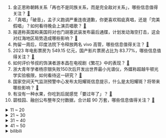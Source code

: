 1. 金正恩称朝韩关系「再也不是同族关系，而是完全敌对关系」，哪些信息值得关注？ [:link:](https://www.zhihu.com/question/637521520)
2. 「真唱」「破音」，孟子义跑调严重连夜道歉，你更喜欢瑕疵真唱，还是「完美假唱」？如何看待晚会上演员唱歌？ [:link:](https://www.zhihu.com/question/637523671)
3. 报道称英国和美国将对也门胡塞武装发布最后通牒，计划发动海空打击，这会对红海地区局势造成哪些影响？ [:link:](https://www.zhihu.com/question/637531307)
4. 拘留一周后，印度法院下令释放两名 vivo 高管，哪些信息值得关注？ [:link:](https://www.zhihu.com/question/637464995)
5. 2023 年电影票房为 549.15 亿元，国产影片票房占比为 83.77%，哪些信息值得关注？ [:link:](https://www.zhihu.com/question/637523155)
6. 如何评价爷叔的饰演者游本昌在电视剧《繁花》中的表现？ [:link:](https://www.zhihu.com/question/637098949)
7. 浙大青年学者杨宗银失败150次后开发出世界最小光谱仪，外媒称超越牛顿光学实验极限，如何看待这一研究？ [:link:](https://www.zhihu.com/question/637144784)
8. 国家空间天气监测预警中心发布太阳耀斑信息提示，什么是太阳耀斑？将带来哪些影响？ [:link:](https://www.zhihu.com/question/637521623)
9. 有没有一种水果，你吃到后就感觉「要过年了」？ [:link:](https://www.zhihu.com/question/637189030)
10. 碧桂园、融创公布整年交付数据，合计超 90 万套，哪些信息值得关注？ [:link:](https://www.zhihu.com/question/637509951)
<details>
<summary>11 ~ 20</summary>

11. 新年第一天告负！热身赛：八人国足1:2中国香港，三人直红罚下，亚洲杯前热身赛两连败，如何评价本场比赛？ [:link:](https://www.zhihu.com/question/637538318)
12. 哈尔滨旅游太火爆，黑龙江致信感谢海内外游客「您的传扬，把咱们都『整不会了』」，哪些信息值得关注？ [:link:](https://www.zhihu.com/question/637527059)
13. 理想汽车去年累计交付量超过六十万辆，是交付量最高的中国新势力车企，哪些信息值得关注？ [:link:](https://www.zhihu.com/question/637527024)
14. 2023 年我国电影总票房为 549.15 亿元，票房前十均为国产电影，如何看待该数据？ [:link:](https://www.zhihu.com/question/637512398)
15. 如何看待问界m9元旦第一天假期大定突破2000？ [:link:](https://www.zhihu.com/question/637424680)
16. 日本鹿儿岛县一火山喷发，烟柱高达 1600 米，哪些信息值得关注？和此次的地震海啸是否有关联？ [:link:](https://www.zhihu.com/question/637529585)
17. 2023德玛西亚杯八强赛，RA 3:1 战胜LNG挺进四强，如何评价这场比赛？ [:link:](https://www.zhihu.com/question/637521306)
18. 14.6 元淀粉丸包装成「复活丹」卖 7 千，如何看待此事？如何规避「养老诈骗」？ [:link:](https://www.zhihu.com/question/637523819)
19. 2024 年有哪些值得期待的新游戏？ [:link:](https://www.zhihu.com/question/634814953)
20. 中国工程院院士杜祥琬表示， 95% 的宇宙是不被人类了解的，因此当下的年轻人机会更多，如何看待？ [:link:](https://www.zhihu.com/question/637256711)
</details>
<details>
<summary>21 ~ 30</summary>

21. 日本石川县轮岛市 1 月 1 日因地震发生「大规模」火灾，目前情况如何？地震后哪些事项需要注意？ [:link:](https://www.zhihu.com/question/637531517)
22. 长大以后你都明白了什么道理？ [:link:](https://www.zhihu.com/question/581994563)
23. 如何跟孩子解释「为什么不能说谎」？ [:link:](https://www.zhihu.com/question/487505792)
24. 日本气象厅就能登地区地震举行紧急记者会，提示日本未来几天内或再发生7级左右地震，哪些信息值得关注？ [:link:](https://www.zhihu.com/question/637530918)
25. 来点高级的，文笔挑战：攀山沐雨折星月，…………。大神们如何应对？ [:link:](https://www.zhihu.com/question/637454530)
26. 你知道哪些历史方面的冷知识? [:link:](https://www.zhihu.com/question/632305510)
27. 2024这个数字在数学有什么特别之处，为什么？ [:link:](https://www.zhihu.com/question/637473650)
28. 为什么有些人只喜欢单机游戏里的 PVE？ [:link:](https://www.zhihu.com/question/412337262)
29. 俄军称打击哈尔科夫多个乌克兰军事目标，乌军称目标为平民，俄乌相互指责对方发动对平民的袭击，如何评价？ [:link:](https://www.zhihu.com/question/637522675)
30. 有哪些苹果手机知识，是真正懂苹果手机的人才知道的？ [:link:](https://www.zhihu.com/question/635779594)
</details>
<details>
<summary>31 ~ 40</summary>

31. 电视剧《繁花》第 13-14 集拍得如何？有哪些值得关注的剧情点？ [:link:](https://www.zhihu.com/question/637530622)
32. 你有哪些珍贵的老照片？ [:link:](https://www.zhihu.com/question/54528729)
33. 如何评价周冬雨主演的电影《热搜》？ [:link:](https://www.zhihu.com/question/631996888)
34. 1 月 1 日日本石川县能登地区接连发生 7.4 级、6.1 级地震，并发布海啸警报，目前情况如何？ [:link:](https://www.zhihu.com/question/637525179)
35. 2024 年，我们还可以说「人生是旷野」吗？ [:link:](https://www.zhihu.com/question/635776855)
36. 如何评价胡歌、马伊琍、唐嫣、辛芷蕾、游本昌、郑恺主演的电视剧《繁花》？ [:link:](https://www.zhihu.com/question/636907353)
37. 开房车去旅行，真的方便吗？ [:link:](https://www.zhihu.com/question/628784807)
38. 如何看待少前二指挥官一瘸一拐走下楼，黛烟却只是看向窗外? [:link:](https://www.zhihu.com/question/636866045)
39. 在电视剧创作的过程中，导演和编剧之间是什么样的关系？谁更重要？ [:link:](https://www.zhihu.com/question/636534424)
40. 东京电力公司称，日本地震导致柏崎核电站燃料池水溢出，正检测其放射性，有哪些信息值得关注？ [:link:](https://www.zhihu.com/question/637545868)
</details>
<details>
<summary>41 ~ 50</summary>

41. 如何评价刘诗诗，刘宇宁的《一念关山》？ [:link:](https://www.zhihu.com/question/632478618)
42. 如果我有一个0.1Ω的电阻那我是不是可以获得大于电压的电流？ [:link:](https://www.zhihu.com/question/637477752)
43. 如何看待新AR战队（lou+ori+bian+fy+天命）的前景？ [:link:](https://www.zhihu.com/question/637467246)
44. 2024年的跨年夜你是怎么过的，可以分享一下吗？ [:link:](https://www.zhihu.com/question/637523068)
45. 2023 年我国电影总票房为 549.15 亿元，这一数据说明了什么？如何解读？ [:link:](https://www.zhihu.com/question/637513822)
46. 传智教育、安利股份发布中融信托产品兑付风险公告，涉及本金合计 7000 万元，哪些信息值得关注？ [:link:](https://www.zhihu.com/question/637509400)
47. 日本本州西岸近海发生 7.4 级地震，引发 5 米海啸，多条新干线停运，对当地有哪些影响 ？ [:link:](https://www.zhihu.com/question/637526098)
48. 现在NBA的防守是什么水平? [:link:](https://www.zhihu.com/question/264950858)
49. 如何评价央视晚会任鲁豫和王靖雯合作的《台州》？ [:link:](https://www.zhihu.com/question/637522150)
50. 《魔兽争霸 3》中有哪些奇怪的单位？ [:link:](https://www.zhihu.com/question/267692668)
</details><details>
<summary>bilibili</summary>

</details>
